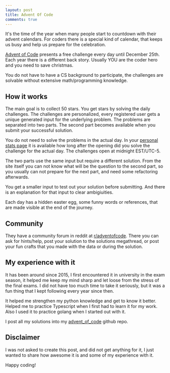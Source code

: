 ```yaml
---
layout: post
title: Advent Of Code
comments: true
---
```


It's the time of the year when many people start to countdown with their advent calendars.
For coders there is a special kind of calendar,
that keeps us busy and help us prepare for the celebration.

[Advent of Code](https://adventofcode.com/) presents a free challenge every day until December 25th.
Each year there is a different back story.
Usually YOU are the coder hero and you need to save christmas.

You do not have to have a CS background to participate, the challenges are solvable without extensive math/programming knowledge.

## How it works

The main goal is to collect 50 stars. You get stars by solving the daily challenges.
The challenges are personalized, every registered user gets a unique generated input for the underlying problem.
The problems are separated into two parts.
The second part becomes available when you submit your successful solution.

You do not need to solve the problems in the actual day.
In your [personal stats page](https://adventofcode.com/2020/leaderboard/self) it is available how long after the opening did you solve the challenge for the actual day. The challenges open at midnight EST/UTC-5.

The two parts use the same input but require a different solution.
From the site itself you can not know what will be the question to the second part,
so you usually can not prepare for the next part, and need some refactoring afterwards.

You get a smaller input to test out your solution before submitting.
And there is an explanation for that input to clear ambigiuities.

Each day has a hidden easter egg, some funny words or references, that are made visible at the end of the journey.

## Community

They have a community forum in reddit at [r/adventofcode](https://www.reddit.com/r/adventofcode/).
There you can ask for hints/help, post your solution to the solutions megathread,
or post your fun crafts that you made with the data or during the solution.

## My experience with it

It has been around since 2015, I first encountered it in university in the exam season,
it helped me keep my mind sharp and let loose from the stress of the final exams.
I did not have too much time to take it seriously, but it was a fun thing that I kept following every year since then.

It helped me strengthen my python knowledge and get to know it better.
Helped me to practice Typescript when I first had to learn it for my work.
Also I used it to practice golang when I started out with it.

I post all my solutions into my [advent_of_code](https://github.com/budavariam/advent_of_code) github repo.

## Disclaimer

I was not asked to create this post, and did not get anything for it,
I just wanted to share how awesome it is and some of my experience with it.

Happy coding!